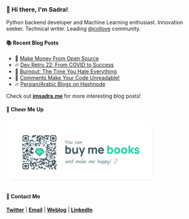 ### :wave: Hi there, I'm Sadra!
Python backend developer and Machine Learning enthusiast. Innovation seeker. Technical writer. Leading [@collove](https://github.com/collove) community.
  
#### :books: Recent Blog Posts
<!-- BLOGPOSTS:START -->
 - 🚀 [Make Money From Open Source](https://imsadra.me/make-money-from-open-source)
 - 🔥 [Dev Retro 22: From COVID to Success](https://imsadra.me/dev-retro-22-from-covid-to-success)
 - 💯 [Burnout: The Time You Hate Everything](https://imsadra.me/burnout-the-time-you-hate-everything)
 - 🚀 [Comments Make Your Code Unreadable!](https://imsadra.me/comments-make-your-code-unreadable)
 - 🔥 [Persian/Arabic Blogs on Hashnode](https://imsadra.me/persianarabic-blogs-on-hashnode)<!-- BLOGPOSTS:END -->

Check out [__imsadra.me__](https://imsadra.me) for more interesting blog posts!

#### :blue_heart: Cheer Me Up
<img src="https://raw.githubusercontent.com/lnxpy/lnxpy/main/icons/tether.svg" width="400">

#### :call_me_hand: Contact Me
[__Twitter__](https://twitter.com/lnxpylnxpy) | [__Email__](mailto:lnxpylnxpy@gmail.com) | [__Weblog__](https://imsadra.me) | [__LinkedIn__](https://www.linkedin.com/in/sadra-yahyapour/)
